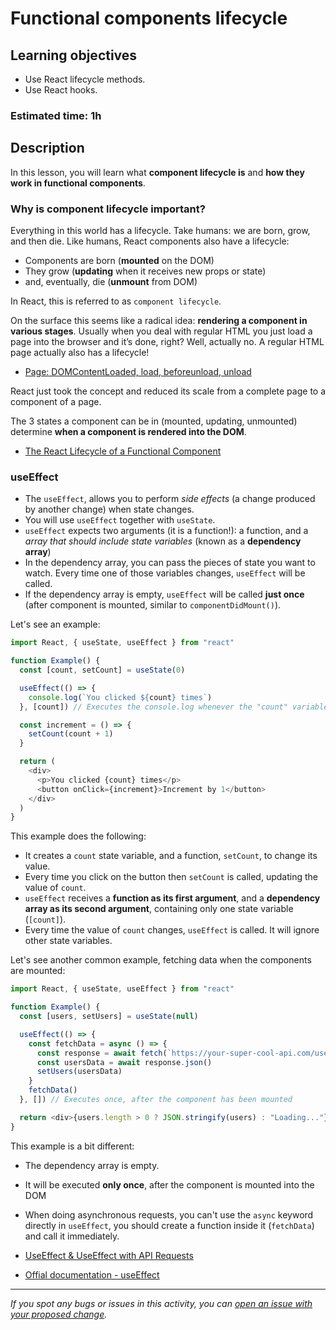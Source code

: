# Functional components lifecycle

## Learning objectives

- Use React lifecycle methods.
- Use React hooks.

### Estimated time: 1h

## Description

In this lesson, you will learn what **component lifecycle is** and **how they work in functional components**.

### Why is component lifecycle important?

Everything in this world has a lifecycle. Take humans: we are born, grow, and then die. Like humans, React components also have a lifecycle:

- Components are born (**mounted** on the DOM)
- They grow (**updating** when it receives new props or state)
- and, eventually, die (**unmount** from DOM)

In React, this is referred to as `component lifecycle`.

On the surface this seems like a radical idea: **rendering a component in various stages**. Usually when you deal with regular HTML you just load a page into the browser and it’s done, right? Well, actually no. A regular HTML page actually also has a lifecycle!

- [Page: DOMContentLoaded, load, beforeunload, unload](https://javascript.info/onload-ondomcontentloaded)

React just took the concept and reduced its scale from a complete page to a component of a page.

The 3 states a component can be in (mounted, updating, unmounted) determine **when a component is rendered into the DOM**.

- [The React Lifecycle of a Functional Component](https://www.youtube.com/watch?v=Zz9pLellSQA)

### useEffect

- The `useEffect`, allows you to perform _side effects_ (a change produced by another change) when state changes.
- You will use `useEffect` together with `useState`.
- `useEffect` expects two arguments (it is a function!): a function, and a _array that should include state variables_ (known as a **dependency array**)
- In the dependency array, you can pass the pieces of state you want to watch. Every time one of those variables changes, `useEffect` will be called.
- If the dependency array is empty, `useEffect` will be called **just once** (after component is mounted, similar to `componentDidMount()`).

Let's see an example:

```javascript
import React, { useState, useEffect } from "react"

function Example() {
  const [count, setCount] = useState(0)

  useEffect(() => {
    console.log(`You clicked ${count} times`)
  }, [count]) // Executes the console.log whenever the "count" variable is updated

  const increment = () => {
    setCount(count + 1)
  }

  return (
    <div>
      <p>You clicked {count} times</p>
      <button onClick={increment}>Increment by 1</button>
    </div>
  )
}
```

This example does the following:

- It creates a `count` state variable, and a function, `setCount`, to change its value.
- Every time you click on the button then `setCount` is called, updating the value of `count`.
- `useEffect` receives a **function as its first argument**, and a **dependency array as its second argument**, containing only one state variable (`[count]`).
- Every time the value of `count` changes, `useEffect` is called. It will ignore other state variables.

Let's see another common example, fetching data when the components are mounted:

```javascript
import React, { useState, useEffect } from "react"

function Example() {
  const [users, setUsers] = useState(null)

  useEffect(() => {
    const fetchData = async () => {
      const response = await fetch(`https://your-super-cool-api.com/users`)
      const usersData = await response.json()
      setUsers(usersData)
    }
    fetchData()
  }, []) // Executes once, after the component has been mounted

  return <div>{users.length > 0 ? JSON.stringify(users) : "Loading..."}</div>
}
```

This example is a bit different:

- The dependency array is empty.
- It will be executed **only once**, after the component is mounted into the DOM
- When doing asynchronous requests, you can't use the `async` keyword directly in `useEffect`, you should create a function inside it (`fetchData`) and call it immediately.

- [UseEffect & UseEffect with API Requests](https://www.youtube.com/watch?v=3Wb9l18KoxI)
- [Offial documentation - useEffect](https://beta.reactjs.org/reference/react/useEffect)

---

_If you spot any bugs or issues in this activity, you can [open an issue with your proposed change](https://github.com/microverseinc/curriculum-transversal-skills/blob/main/git-github/articles/open_issue.md)._
